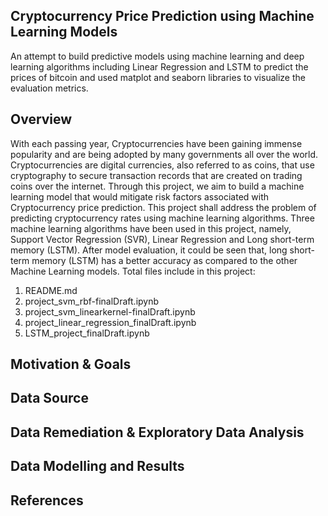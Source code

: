 ## **Cryptocurrency Price Prediction using Machine Learning Models**

An attempt to build predictive models using machine learning and deep learning algorithms including Linear Regression and LSTM to predict the prices of bitcoin and used matplot and seaborn libraries to visualize the evaluation metrics.

## **Overview**
With each passing year, Cryptocurrencies have been gaining immense popularity and are being adopted by many governments all over the world. Cryptocurrencies are digital currencies, also referred to as coins, that use cryptography to secure transaction records that are created on trading coins over the internet. Through this project, we aim to build a machine learning model that would mitigate risk factors associated with Cryptocurrency price prediction. This project shall address the problem of predicting cryptocurrency rates using machine learning algorithms. Three machine learning algorithms have been used in this project, namely, Support Vector Regression (SVR), Linear Regression and Long short-term memory (LSTM). After model evaluation, it could be seen that, long short-term memory (LSTM) has a better accuracy as compared to the other Machine Learning models.
Total files include in this project:
1. README.md
2. project_svm_rbf-finalDraft.ipynb
3. project_svm_linearkernel-finalDraft.ipynb
4. project_linear_regression_finalDraft.ipynb
5. LSTM_project_finalDraft.ipynb

## **Motivation & Goals**

## **Data Source**

## **Data Remediation & Exploratory Data Analysis**

## **Data Modelling and Results**

## **References**


